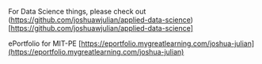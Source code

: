For Data Science things, please check out (https://github.com/joshuawjulian/applied-data-science)[https://github.com/joshuawjulian/applied-data-science]

ePortfolio for MIT-PE [https://eportfolio.mygreatlearning.com/joshua-julian](https://eportfolio.mygreatlearning.com/joshua-julian)
